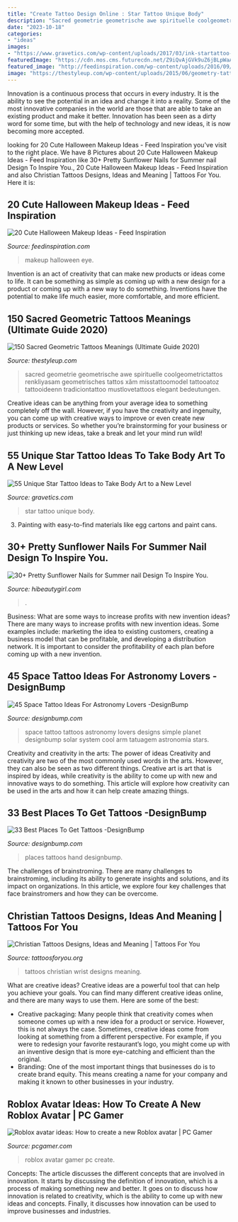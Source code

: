 ```yaml
---
title: "Create Tattoo Design Online : Star Tattoo Unique Body"
description: "Sacred geometrie geometrische awe spirituelle coolgeometrictattos renkliyasam geometrisches tattos xăm misstattoomodel tattooatoz tattooideenn tradiciontattoo mustlovetattoos elegant bedeutungen"
date: "2023-10-18"
categories:
- "ideas"
images:
- "https://www.gravetics.com/wp-content/uploads/2017/03/ink-startattoo-tattooed-doxxtattoo.jpg"
featuredImage: "https://cdn.mos.cms.futurecdn.net/Z9iQvAjGVk9uZ6jBLpWaAC-1200-80.jpg"
featured_image: "http://feedinspiration.com/wp-content/uploads/2016/09/Cute-Halloween-Eye-Makeup-Idea.jpg"
image: "https://thestyleup.com/wp-content/uploads/2015/06/geometry-tattoo-8.jpg"
---
```



Innovation is a continuous process that occurs in every industry. It is the ability to see the potential in an idea and change it into a reality. Some of the most innovative companies in the world are those that are able to take an existing product and make it better. Innovation has been seen as a dirty word for some time, but with the help of technology and new ideas, it is now becoming more accepted.

	

		
looking for 20 Cute Halloween Makeup Ideas - Feed Inspiration you've visit to the right place. We have 8 Pictures about 20 Cute Halloween Makeup Ideas - Feed Inspiration like 30+ Pretty Sunflower Nails for Summer nail Design To Inspire You., 20 Cute Halloween Makeup Ideas - Feed Inspiration and also Christian Tattoos Designs, Ideas and Meaning | Tattoos For You. Here it is:
		
    
## 20 Cute Halloween Makeup Ideas - Feed Inspiration

<img loading=lazy src="http://feedinspiration.com/wp-content/uploads/2016/09/Cute-Halloween-Eye-Makeup-Idea.jpg" onerror="this.onerror=null;this.src='https://tse1.mm.bing.net/th?id=OIP.IQf3V8obcJJirLfvAaidwwAAAA&amp;pid=15.1';" alt="20 Cute Halloween Makeup Ideas - Feed Inspiration">

_Source: feedinspiration.com_

>makeup halloween eye. 

	

Invention is an act of creativity that can make new products or ideas come to life. It can be something as simple as coming up with a new design for a product or coming up with a new way to do something. Inventions have the potential to make life much easier, more comfortable, and more efficient.

    
## 150 Sacred Geometric Tattoos Meanings (Ultimate Guide 2020)

<img loading=lazy src="https://thestyleup.com/wp-content/uploads/2015/06/geometry-tattoo-8.jpg" onerror="this.onerror=null;this.src='https://tse1.mm.bing.net/th?id=OIP.UIAFmW_joatd31tD4CNFzgHaHa&amp;pid=15.1';" alt="150 Sacred Geometric Tattoos Meanings (Ultimate Guide 2020)">

_Source: thestyleup.com_

>sacred geometrie geometrische awe spirituelle coolgeometrictattos renkliyasam geometrisches tattos xăm misstattoomodel tattooatoz tattooideenn tradiciontattoo mustlovetattoos elegant bedeutungen. 

	

Creative ideas can be anything from your average idea to something completely off the wall. However, if you have the creativity and ingenuity, you can come up with creative ways to improve or even create new products or services. So whether you’re brainstorming for your business or just thinking up new ideas, take a break and let your mind run wild!

    
## 55 Unique Star Tattoo Ideas To Take Body Art To A New Level

<img loading=lazy src="https://www.gravetics.com/wp-content/uploads/2017/03/ink-startattoo-tattooed-doxxtattoo.jpg" onerror="this.onerror=null;this.src='https://tse3.mm.bing.net/th?id=OIP.EpXfBKtx18V55z9TKgEDUAHaHa&amp;pid=15.1';" alt="55 Unique Star Tattoo Ideas to Take Body Art to a New Level">

_Source: gravetics.com_

>star tattoo unique body. 

	

3. Painting with easy-to-find materials like egg cartons and paint cans.

    
## 30+ Pretty Sunflower Nails For Summer Nail Design To Inspire You.

<img loading=lazy src="https://hibeautygirl.com/wp-content/uploads/2021/04/16-11.jpg" onerror="this.onerror=null;this.src='https://tse4.mm.bing.net/th?id=OIP.WzYo8ws_K25tS6eQP2158QHaLH&amp;pid=15.1';" alt="30+ Pretty Sunflower Nails for Summer nail Design To Inspire You.">

_Source: hibeautygirl.com_

>. 

	

Business: What are some ways to increase profits with new invention ideas?
There are many ways to increase profits with new invention ideas. Some examples include: marketing the idea to existing customers, creating a business model that can be profitable, and developing a distribution network. It is important to consider the profitability of each plan before coming up with a new invention.

    
## 45 Space Tattoo Ideas For Astronomy Lovers -DesignBump

<img loading=lazy src="http://designbump.com/wp-content/uploads/2014/12/space-star-tattoos-13.jpg" onerror="this.onerror=null;this.src='https://tse4.mm.bing.net/th?id=OIP.il5TJf9rjzD8QUTxFJzZ5AHaNJ&amp;pid=15.1';" alt="45 Space Tattoo Ideas For Astronomy Lovers -DesignBump">

_Source: designbump.com_

>space tattoo tattoos astronomy lovers designs simple planet designbump solar system cool arm tatuagem astronomia stars. 

	

Creativity and creativity in the arts: The power of ideas
Creativity and creativity are two of the most commonly used words in the arts. However, they can also be seen as two different things. Creative art is art that is inspired by ideas, while creativity is the ability to come up with new and innovative ways to do something. This article will explore how creativity can be used in the arts and how it can help create amazing things.

    
## 33 Best Places To Get Tattoos -DesignBump

<img loading=lazy src="https://cdn.designbump.com/wp-content/uploads/2015/02/enhanced-buzz-30136-1393389869-16.jpg" onerror="this.onerror=null;this.src='https://tse3.mm.bing.net/th?id=OIP.Mfu0nAmG41_h4eO_HYlt1wHaLG&amp;pid=15.1';" alt="33 Best Places To Get Tattoos -DesignBump">

_Source: designbump.com_

>places tattoos hand designbump. 

	

The challenges of brainstroming.
There are many challenges to brainstroming, including its ability to generate insights and solutions, and its impact on organizations. In this article, we explore four key challenges that face brainstromers and how they can be overcome.

    
## Christian Tattoos Designs, Ideas And Meaning | Tattoos For You

<img loading=lazy src="https://www.tattoosforyou.org/wp-content/uploads/2013/09/Christian-Wrist-Tattoos.jpg" onerror="this.onerror=null;this.src='https://tse3.mm.bing.net/th?id=OIP.X987IA0oHh4HHnHR7GlOqAHaJ4&amp;pid=15.1';" alt="Christian Tattoos Designs, Ideas and Meaning | Tattoos For You">

_Source: tattoosforyou.org_

>tattoos christian wrist designs meaning. 

	

What are creative ideas?
Creative ideas are a powerful tool that can help you achieve your goals. You can find many different creative ideas online, and there are many ways to use them. Here are some of the best:  
- Creative packaging: Many people think that creativity comes when someone comes up with a new idea for a product or service. However, this is not always the case. Sometimes, creative ideas come from looking at something from a different perspective. For example, if you were to redesign your favorite restaurant’s logo, you might come up with an inventive design that is more eye-catching and efficient than the original. 
- Branding: One of the most important things that businesses do is to create brand equity. This means creating a name for your company and making it known to other businesses in your industry.

    
## Roblox Avatar Ideas: How To Create A New Roblox Avatar | PC Gamer

<img loading=lazy src="https://cdn.mos.cms.futurecdn.net/Z9iQvAjGVk9uZ6jBLpWaAC-1200-80.jpg" onerror="this.onerror=null;this.src='https://tse2.mm.bing.net/th?id=OIP.lAWE9_bz_vShR_bfAJMyLwHaEK&amp;pid=15.1';" alt="Roblox avatar ideas: How to create a new Roblox avatar | PC Gamer">

_Source: pcgamer.com_

>roblox avatar gamer pc create. 

	

Concepts:
The article discusses the different concepts that are involved in innovation. It starts by discussing the definition of innovation, which is a process of making something new and better. It goes on to discuss how innovation is related to creativity, which is the ability to come up with new ideas and concepts. Finally, it discusses how innovation can be used to improve businesses and industries.

